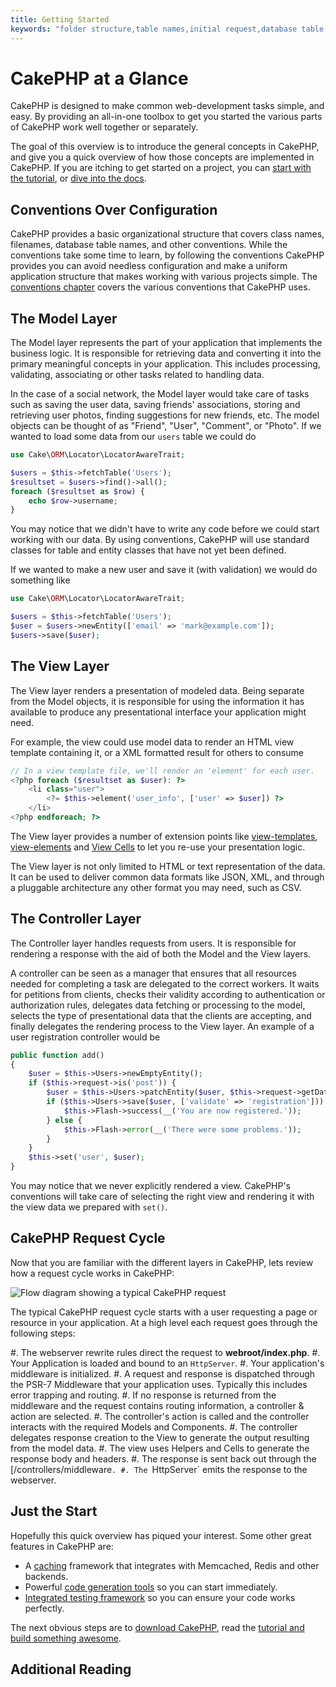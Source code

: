 ```yaml
---
title: Getting Started
keywords: "folder structure,table names,initial request,database table,organizational structure,rst,filenames,conventions,mvc,web page,sit"
---
```


# CakePHP at a Glance

CakePHP is designed to make common web-development tasks simple, and easy. By
providing an all-in-one toolbox to get you started the various parts of CakePHP
work well together or separately.

The goal of this overview is to introduce the general concepts in CakePHP, and
give you a quick overview of how those concepts are implemented in CakePHP. If
you are itching to get started on a project, you can [start with the
tutorial](/en/tutorials-and-examples/cms/installation.md), or [dive into the docs](/en/topics.md).

## Conventions Over Configuration

CakePHP provides a basic organizational structure that covers class names,
filenames, database table names, and other conventions. While the conventions
take some time to learn, by following the conventions CakePHP provides you can
avoid needless configuration and make a uniform application structure that makes
working with various projects simple. The [conventions chapter](/en/intro/conventions.md) covers the various conventions that CakePHP uses.

## The Model Layer

The Model layer represents the part of your application that implements the
business logic. It is responsible for retrieving data and converting it into the
primary meaningful concepts in your application. This includes processing,
validating, associating or other tasks related to handling data.

In the case of a social network, the Model layer would take care of
tasks such as saving the user data, saving friends' associations, storing
and retrieving user photos, finding suggestions for new friends, etc.
The model objects can be thought of as "Friend", "User", "Comment", or
"Photo". If we wanted to load some data from our `users` table we could do

```php
use Cake\ORM\Locator\LocatorAwareTrait;

$users = $this->fetchTable('Users');
$resultset = $users->find()->all();
foreach ($resultset as $row) {
    echo $row->username;
}

```

You may notice that we didn't have to write any code before we could start
working with our data. By using conventions, CakePHP will use standard classes
for table and entity classes that have not yet been defined.

If we wanted to make a new user and save it (with validation) we would do
something like

```php
use Cake\ORM\Locator\LocatorAwareTrait;

$users = $this->fetchTable('Users');
$user = $users->newEntity(['email' => 'mark@example.com']);
$users->save($user);

```

## The View Layer

The View layer renders a presentation of modeled data. Being separate from the
Model objects, it is responsible for using the information it has available
to produce any presentational interface your application might need.

For example, the view could use model data to render an HTML view template containing it,
or a XML formatted result for others to consume

```php
// In a view template file, we'll render an 'element' for each user.
<?php foreach ($resultset as $user): ?>
    <li class="user">
        <?= $this->element('user_info', ['user' => $user]) ?>
    </li>
<?php endforeach; ?>

```

The View layer provides a number of extension points like [view-templates](/en/views.md#view-templates), [view-elements](/en/views.md#view-elements)
and [View Cells](/en/views/cells.md) to let you re-use your presentation logic.

The View layer is not only limited to HTML or text representation of the data.
It can be used to deliver common data formats like JSON, XML, and through
a pluggable architecture any other format you may need, such as CSV.

## The Controller Layer

The Controller layer handles requests from users. It is responsible for
rendering a response with the aid of both the Model and the View layers.

A controller can be seen as a manager that ensures that all resources needed for
completing a task are delegated to the correct workers. It waits for petitions
from clients, checks their validity according to authentication or authorization
rules, delegates data fetching or processing to the model, selects the type of
presentational data that the clients are accepting, and finally delegates the
rendering process to the View layer. An example of a user registration
controller would be

```php
public function add()
{
    $user = $this->Users->newEmptyEntity();
    if ($this->request->is('post')) {
        $user = $this->Users->patchEntity($user, $this->request->getData());
        if ($this->Users->save($user, ['validate' => 'registration'])) {
            $this->Flash->success(__('You are now registered.'));
        } else {
            $this->Flash->error(__('There were some problems.'));
        }
    }
    $this->set('user', $user);
}

```

You may notice that we never explicitly rendered a view. CakePHP's conventions
will take care of selecting the right view and rendering it with the view data
we prepared with `set()`.
<a id="request-cycle"></a>
## CakePHP Request Cycle

Now that you are familiar with the different layers in CakePHP, lets review how
a request cycle works in CakePHP:

![Flow diagram showing a typical CakePHP request](/typical-cake-request.png)

The typical CakePHP request cycle starts with a user requesting a page or
resource in your application. At a high level each request goes through the
following steps:

#. The webserver rewrite rules direct the request to **webroot/index.php**.
#. Your Application is loaded and bound to an `HttpServer`.
#. Your application's middleware is initialized.
#. A request and response is dispatched through the PSR-7 Middleware that your
application uses. Typically this includes error trapping and routing.
#. If no response is returned from the middleware and the request contains
routing information, a controller & action are selected.
#. The controller's action is called and the controller interacts with the
required Models and Components.
#. The controller delegates response creation to the View to generate the output
resulting from the model data.
#. The view uses Helpers and Cells to generate the response body and headers.
#. The response is sent back out through the [/controllers/middleware`.
#. The `HttpServer` emits the response to the webserver.

## Just the Start

Hopefully this quick overview has piqued your interest. Some other great
features in CakePHP are:

- A [caching](/en/core-libraries/caching.md) framework that integrates with
  Memcached, Redis and other backends.
- Powerful [code generation tools](/en/bake/usage.md) so you can start immediately.
- [Integrated testing framework](/en/development/testing.md) so you can ensure
  your code works perfectly.

The next obvious steps are to [download CakePHP](/en/installation.md), read the
[tutorial and build something awesome](/en/tutorials-and-examples/cms/installation.md).

## Additional Reading
